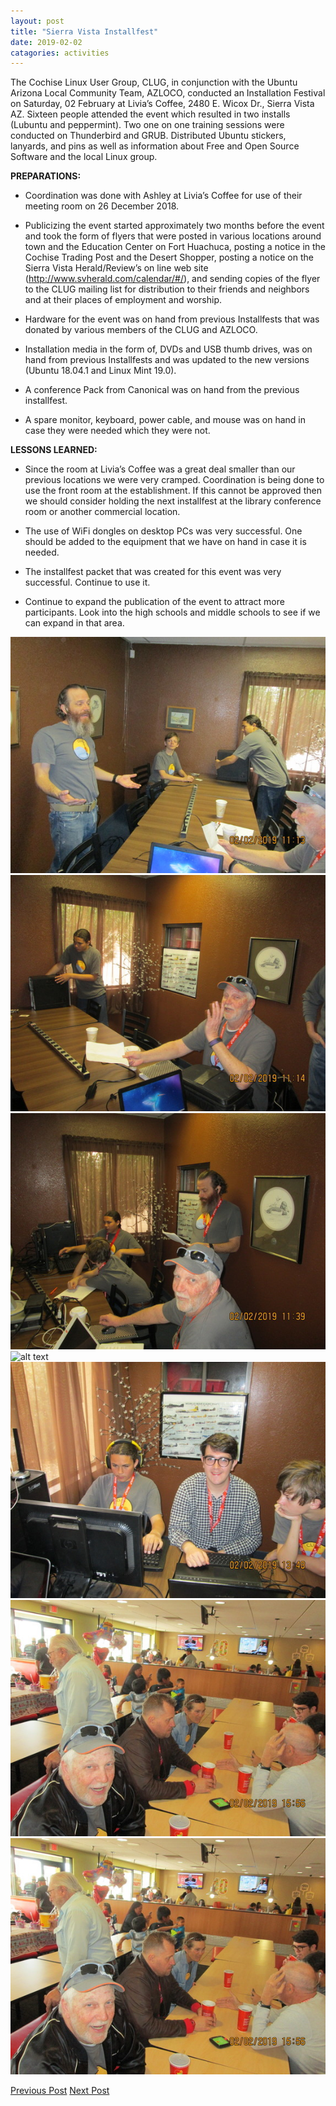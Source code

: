 ```yaml
---
layout: post
title: "Sierra Vista Installfest"
date: 2019-02-02
catagories: activities
---
```


The Cochise Linux User Group, CLUG, in conjunction with the Ubuntu Arizona Local Community Team, AZLOCO, conducted an Installation Festival on Saturday, 02 February at Livia’s Coffee, 2480 E. Wicox Dr., Sierra Vista AZ.  Sixteen people attended the event which resulted in two installs (Lubuntu and peppermint). Two one on one training sessions were conducted on Thunderbird and GRUB. Distributed Ubuntu stickers, lanyards, and pins as well as information about Free and Open Source Software and the local Linux group.

**PREPARATIONS:**

* Coordination was done with Ashley at Livia’s Coffee for use of their meeting room on 26 December 2018.

* Publicizing the event started approximately two months before the event and took the form of flyers that were posted in various locations around town and the Education Center on Fort Huachuca, posting a notice in the Cochise Trading Post and the Desert Shopper, posting a notice on the Sierra Vista Herald/Review’s on line web site (http://www.svherald.com/calendar/#/), and sending copies of the flyer to the CLUG mailing list for distribution to their friends and neighbors and at their places of employment and worship.

* Hardware for the event was on hand from previous Installfests that was donated by various members of the CLUG and AZLOCO.

* Installation media in the form of, DVDs and USB thumb drives, was on hand from previous Installfests and was updated to the new versions (Ubuntu 18.04.1 and Linux Mint 19.0).

* A conference Pack from Canonical was on hand from the previous installfest.

* A spare monitor, keyboard, power cable, and mouse was on hand in case they were needed which they were not.

**LESSONS LEARNED:**

* Since the room at Livia’s Coffee was a great deal smaller than our previous locations we were very cramped.  Coordination is being done to use the front room at the establishment.  If this cannot be approved then we should consider holding the next installfest at the library conference room or another commercial location.

* The use of WiFi dongles on desktop PCs was very successful.  One should be added to the equipment that we have on hand in case it is needed.

* The installfest packet that was created for this event was very successful.  Continue to use it.

* Continue to expand the publication of the event to attract more participants.  Look into the high schools and middle schools to see if we can expand in that area.

![alt text](https://raw.githubusercontent.com/CochiseLinuxUsersGroup/CochiseLinuxUsersGroup.github.io/master/images/rsz_SV_Installfest_2019-02-02_1.jpg)
![alt text](https://raw.githubusercontent.com/CochiseLinuxUsersGroup/CochiseLinuxUsersGroup.github.io/master/images/rsz_SV_Installfest_2019-02-02_2.jpg)
![alt text](https://raw.githubusercontent.com/CochiseLinuxUsersGroup/CochiseLinuxUsersGroup.github.io/master/images/rsz_SV_Installfest_2019-02-02_3.jpg)
![alt text](https://raw.githubu4ercontent.com/CochiseLinuxUsersGroup/CochiseLinuxUsersGroup.github.io/master/images/rsz_SV_Installfest_2019-02-02_1.jpg)
![alt text](https://raw.githubusercontent.com/CochiseLinuxUsersGroup/CochiseLinuxUsersGroup.github.io/master/images/rsz_SV_Installfest_2019-02-02_5.jpg)
![alt text](https://raw.githubusercontent.com/CochiseLinuxUsersGroup/CochiseLinuxUsersGroup.github.io/master/images/rsz_CLUG_at_PeterPiper_2019-02-02_1.jpg)
![alt text](https://raw.githubusercontent.com/CochiseLinuxUsersGroup/CochiseLinuxUsersGroup.github.io/master/images/rsz_CLUG_at_PeterPiper_2019-02-02_1.jpg)

<footer>
<a href="http://cochiselinuxusergroup.org/activities/TuxInTheSnow" class="post-prev">Previous Post</a>
<a href="http://cochiselinuxusergroup.org/activities/SierraVistaInstallfest_2019-02-02" class="post-next">Next Post</a>
  </footer>
